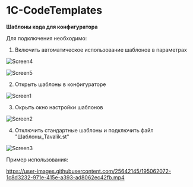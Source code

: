 # 1C-CodeTemplates

**Шаблоны кода для конфигуратора**

Для подключения необходимо:

1. Включить автоматическое использование шаблонов в параметрах

![Screen4](https://user-images.githubusercontent.com/25642145/195063575-38cfc5d9-575c-4751-9297-9890d0b842eb.png)

![Screen5](https://user-images.githubusercontent.com/25642145/195063597-ab200da7-6ec5-42e8-b242-845839ff9c4e.png)

2. Открыть шаблоны в конфигураторе

![Screen1](https://user-images.githubusercontent.com/25642145/195062287-d03450dd-5529-4193-8076-2ab8a9046892.png)

3. Окрыть окно настройки шаблонов

![Screen2](https://user-images.githubusercontent.com/25642145/195062343-4aa2d42e-7963-45bb-ba37-f2d988994319.png)

4. Отключить стандартные шаблоны и подключить файл "Шаблоны_Tavalik.st"

![Screen3](https://user-images.githubusercontent.com/25642145/195062366-08ecd9ce-8058-4251-8cdd-a00c9fa185e8.png)

Пример использования:

https://user-images.githubusercontent.com/25642145/195062072-1c8d3232-971e-415e-a393-ad8062ec42fb.mp4

